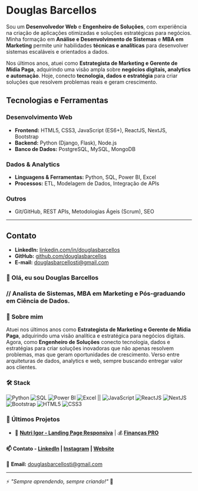 # Douglas Barcellos  

Sou um **Desenvolvedor Web** e **Engenheiro de Soluções**, com experiência na criação de aplicações otimizadas e soluções estratégicas para negócios. Minha formação em **Análise e Desenvolvimento de Sistemas** e **MBA em Marketing** permite unir habilidades **técnicas e analíticas** para desenvolver sistemas escaláveis e orientados a dados.  

Nos últimos anos, atuei como **Estrategista de Marketing e Gerente de Mídia Paga**, adquirindo uma visão ampla sobre **negócios digitais, analytics e automação**. Hoje, conecto **tecnologia, dados e estratégia** para criar soluções que resolvem problemas reais e geram crescimento.  

## Tecnologias e Ferramentas  
### **Desenvolvimento Web**  
- **Frontend:** HTML5, CSS3, JavaScript (ES6+), ReactJS, NextJS, Bootstrap  
- **Backend:** Python (Django, Flask), Node.js  
- **Banco de Dados:** PostgreSQL, MySQL, MongoDB  

### **Dados & Analytics**  
- **Linguagens & Ferramentas:** Python, SQL, Power BI, Excel  
- **Processos:** ETL, Modelagem de Dados, Integração de APIs  

### **Outros**  
- Git/GitHub, REST APIs, Metodologias Ágeis (Scrum), SEO  

---

## Contato  
- **LinkedIn:** [linkedin.com/in/douglasbarcellos](https://www.linkedin.com/in/douglasbarcellos/)  
- **GitHub:** [github.com/douglasbarcellos](https://github.com/douglasbarcellos/)  
- **E-mail:** [douglasbarcellosti@gmail.com](mailto:douglasbarcellosti@gmail.com)  



### 👋 Olá, eu sou Douglas Barcellos 
### // Analista de Sistemas, MBA em Marketing e Pós-graduando em Ciência de Dados.

### 🚀 Sobre mim

Atuei nos últimos anos como **Estrategista de Marketing e Gerente de Mídia Paga**, adquirindo uma visão analítica e estratégica para negócios digitais. Agora, como **Engenheiro de Soluções** conecto tecnologia, dados e estratégias para criar soluções inovadoras que não apenas resolvem problemas, mas que geram oportunidades de crescimento. Verso entre arquiteturas de dados, analytics e web, sempre buscando entregar valor aos clientes.  

### 🛠️ Stack
![Python](https://img.shields.io/badge/-Python-3776AB?style=flat-square&logo=python&logoColor=white)
![SQL](https://img.shields.io/badge/-SQL-4479A1?style=flat-square&logo=mysql&logoColor=white)
![Power BI](https://img.shields.io/badge/-Power%20BI-F2C811?style=flat-square&logo=power-bi&logoColor=black)
![Excel](https://img.shields.io/badge/-Excel-217346?style=flat-square&logo=microsoft-excel&logoColor=white) ||
![JavaScript](https://img.shields.io/badge/-JavaScript-F7DF1E?style=flat-square&logo=javascript&logoColor=black)
![ReactJS](https://img.shields.io/badge/-ReactJS-61DAFB?style=flat-square&logo=react&logoColor=black)
![NextJS](https://img.shields.io/badge/-NextJS-000000?style=flat-square&logo=next.js&logoColor=white)
![Bootstrap](https://img.shields.io/badge/-Bootstrap-7952B3?style=flat-square&logo=bootstrap&logoColor=white)
![HTML5](https://img.shields.io/badge/-HTML5-E34F26?style=flat-square&logo=html5&logoColor=white)
![CSS3](https://img.shields.io/badge/-CSS3-1572B6?style=flat-square&logo=css3&logoColor=white)

### 📌 Últimos Projetos
- 🎨 [**Nutri Igor - Landing Page Responsiva**](https://nutriigor.com.br/) | 💰 [**Finanças PRO**](https://douglasbarcellos.github.io/financaspro/)
  
#### 📫 Contato - [LinkedIn](https://www.linkedin.com/in/douglasbarcellos) | [Instagram](https://www.instagram.com/douglasbarcelloss) | [Website](https://github.com/douglasbarcellos)

📧 **Email:** douglasbarcellosti@gmail.com

---
⚡ *"Sempre aprendendo, sempre criando!"* 🚀

